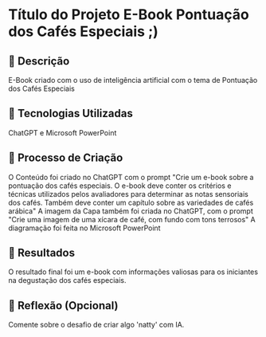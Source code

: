 # Título do Projeto E-Book Pontuação dos Cafés Especiais ;)

## 📒 Descrição
E-Book criado com o uso de inteligência artificial com o tema de Pontuação dos Cafés Especiais

## 🤖 Tecnologias Utilizadas
ChatGPT e Microsoft PowerPoint

## 🧐 Processo de Criação
O Conteúdo foi criado no ChatGPT com o prompt "Crie um e-book sobre a pontuação dos cafés especiais. O e-book deve conter os critérios e técnicas utilizados pelos avaliadores para determinar as notas sensoriais dos cafés. Também deve conter um capítulo sobre as variedades de cafés arábica"
A imagem da Capa também foi criada no ChatGPT, com o prompt "Crie uma imagem de uma xícara de café, com fundo com tons terrosos"
A diagramação foi feita no Microsoft PowerPoint

## 🚀 Resultados
O resultado final foi um e-book com informações valiosas para os iniciantes na degustação dos cafés especiais.

## 💭 Reflexão (Opcional)
Comente sobre o desafio de criar algo 'natty' com IA.
